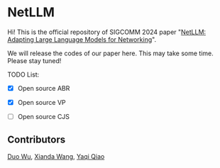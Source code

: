 # NetLLM

Hi! This is the official repository of SIGCOMM 2024 paper "[NetLLM: Adapting Large Language Models for Networking](https://arxiv.org/abs/2402.02338)".

We will release the codes of our paper here. This may take some time. Please stay tuned!

TODO List:
- [x] Open source ABR
- [x] Open source VP
- [ ] Open source CJS


## Contributors
[Duo Wu](https://duowuyms.github.io/), [Xianda Wang](https://github.com/wangxiandabetter), [Yaqi Qiao](https://github.com/qyqyq77)